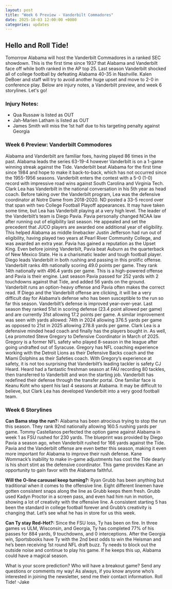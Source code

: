```yaml
---
layout: post
title: "Week 6 Preview - Vanderbilt Commadores"
date: 2025-10-03 12:00:00 +0000
categories: updates
---
```


## Hello and Roll Tide!

Tomorrow Alabama will host the Vanderbilt Commadores in a ranked SEC showdown. This is the first time since 1937 that Alabama and Vanderbilt face off while both ranked in the AP top 25. Last season Vanderbilt shocked all of college football by defeating Alabama 40-35 in Nashville. Kalen DeBoer and staff will try to avoid another huge upset and move to 2-0 in conference play. Below are injury notes, a Vanderbilt preview, and week 6 storylines. Let's go!


### Injury Notes:
-   Qua Russaw is listed as OUT
-   Jah-Marien Latham is listed as OUT
-   James Smith will miss the 1st half due to his targeting penalty against Georgia


### Week 6 Preview: Vanderbilt Commodores 
Alabama and Vanderbilt are familiar foes, having played 86 times in the past. Alabama leads the series 63-19-4 however Vanderbilt is on a 1-game winning streak against the Tide. Vanderbilt beat Alabama for the first time since 1984 and hope to make it back-to-back, which has not occurred since the 1955-1956 seasons. Vanderbilt enters the contest with a 5-0 (1-0) record with impressive road wins against South Carolina and Virginia Tech. Clark Lea has Vanderbilt in the national conversation in his 5th year as head coach. Before taking over the Vanderbilt program, Lea was the defensive coordinator at Notre Dame from 2018-2020. ND posted a 33-5 record over that span with two College Football Playoff appearances. It may have taken some time, but Lea has Vanderbilt playing at a very high level. 
The leader of the Vanderbilt’s team is Diego Pavia. Pavia personally changed NCAA law after running out of eligibility last season. He appealed and set the precedent that JUCO players are awarded one additional year of eligibility. This helped Alabama as middle linebacker Justin Jefferson had run out of eligibility, having played two years at Pearl River Community College, and was awarded an extra year. Pavia has gained a reputation as the Upset King. Even before joining Vanderbilt, Pavia beat Auburn as the quarterback of New Mexico State. He is a charismatic leader and tough football player. Diego leads Vanderbilt in both rushing and passing in this prolific offense. Vanderbilt ranks 4th nationally scoring 49.0 points per game. They rank 14th nationally with 496.4 yards per game. This is a high-powered offense and Pavia is their engine. Last season Pavia passed for 252 yards with 2 touchdowns against that Tide, and added 56 yards on the ground. Vanderbilt runs an option-heavy offense and Pavia often makes the correct read. If Diego and the Vanderbilt offense are clicking, it will be a very difficult day for Alabama’s defense who has been susceptible to the run so far this season.
Vanderbilt’s defense is improved year-over-year. Last season they ranked 51st in scoring defense (23.4 point allowed per game) and are currently 31st allowing 17.2 points per game. A similar improvement was seen with yards allowed: 74th in 2024 allowing 376.5 yards per game as opposed to 21st in 2025 allowing 278.8 yards per game. Clark Lea is a defensive minded head coach and finally has the players bought in. As well, Lea promoted Steve Gregory to Defensive Coordinator in March of 2025. Gregory is a former NFL safety who played 8-season in the league after going undrafted out of Syracuse. Gregory has NFL coaching experience working with the Detroit Lions as their Defensive Backs coach and the Miami Dolphins as their Safeties coach. With Gregory’s experience at safety, it is not too surprising that Vanderbilt’s leading tackler is safety CJ Heard. Heard had a fantastic freshman season at FAU recording 80 tackles, then transferred to Vanderbilt and won the starting job. Vanderbilt has redefined their defense through the transfer portal. One familiar face is Keanu Koht who spent his last 4 seasons at Alabama. It may be difficult to believe, but Clark Lea has developed Vanderbilt into a very good football team.


### Week 6 Storylines
**Can Bama stop the run?:** Alabama has been atrocious trying to stop the run this season. They rank 92nd nationally allowing 160.5 rushing yards per game. Tommy Castellanos perfected the option game against Alabama in week 1 as FSU rushed for 230 yards. The blueprint was provided by Diego Pavia a season ago, when Vanderbilt rushed for 166 yards against the Tide. Pavia and the Vanderbilt offense are even better this season, making it even more important for Alabama to improve their rush defense. Kane Wommack’s inability to make in-game adjustments has cost the Tide dearly is his short stint as the defensive coordinator. This game provides Kane an opportunity to gain favor with the Alabama faithful.

**Will the O-line carousel keep turning?:** Ryan Grubb has been anything but traditional when it comes to the offensive line. Eight different linemen have gotten consistent snaps along the line as Grubb keeps them fresh. Grubb used Kadyn Proctor in a screen pass, and even had him run in motion, showing a lot of creativity with the offensive line. A consistent starting 5 has been the standard in college football forever and Grubb’s creativity is changing that. Let’s see what he has in store for us this week.

**Can Ty stay Red-Hot?:** Since the FSU loss, Ty has been on fire. In three games vs ULM, Wisconsin, and Georgia, Ty has completed 77% of his passes for 884 yards, 9 touchdowns, and 0 interceptions. After the Georgia win, Sportsbooks have Ty with the 2nd best odds to win the Heisman and he’s been receiving 1st round NFL draft buzz. Ty needs to block out the outside noise and continue to play his game. If he keeps this up, Alabama could have a magical season. 

What is your score prediction? Who will have a breakout game? Send any questions or comments my way! As always, if you know anyone who’s interested in joining the newsletter, send me their contact information. 
Roll Tide!
-Jake
